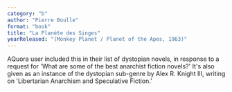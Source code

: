 ```yaml
---
category: "b"
author: "Pierre Boulle"
format: "book"
title: "La Planète des Singes"
yearReleased: "(Monkey Planet / Planet of the Apes, 1963)"
---
```

AQuora user included this in their list of dystopian novels, in response to a request for 'What are some of the best anarchist fiction novels?' It's also given as an instance of the dystopian sub-genre by Alex R. Knight III, writing on 'Libertarian Anarchism and Speculative Fiction.'
 